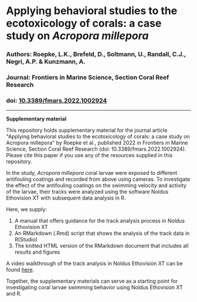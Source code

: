 # Applying behavioral studies to the ecotoxicology of corals: a case study on *Acropora millepora*

### Authors: Roepke, L.K., Brefeld, D., Soltmann, U., Randall, C.J., Negri, A.P. & Kunzmann, A.

### Journal: Frontiers in Marine Science, Section Coral Reef Research

### doi: [10.3389/fmars.2022.1002924](https://www.frontiersin.org/articles/10.3389/fmars.2022.1002924/abstract)

---

**Supplementary material**   

This repository holds supplementary material for the journal article "Applying behavioral studies to the ecotoxicology of corals: a case study on Acropora millepora" by Roepke et al., published 2022 in Frontiers in Marine Science, Section Coral Reef Research (doi: 10.3389/fmars.2022.1002924). Please cite this paper if you use any of the resources supplied in this repository. 

In the study, *Acropora millepora* coral larvae were exposed to different antifouling coatings and recorded from above using cameras. 
To investigate the effect of the antifouling coatings on the swimming velocity and activity of the larvae, their tracks were analyzed using the software Noldus Ethovision XT with subsequent data analysis in R.  

Here, we supply: 
  1. A manual that offers guidance for the track analysis process in Noldus Ethovision XT  
  2. An RMarkdown (.Rmd) script that shows the analysis of the track data in R(Studio)   
  3. The knitted HTML version of the RMarkdown document that includes all results and figures   
  
A video walkthrough of the track analysis in Noldus Ethovision XT can be found [here](https://youtu.be/iKllYHpvXjk). 
  
Together, the supplementary materials can serve as a starting point for investigating coral larvae swimming behavior using Noldus Ethovision XT and R.
